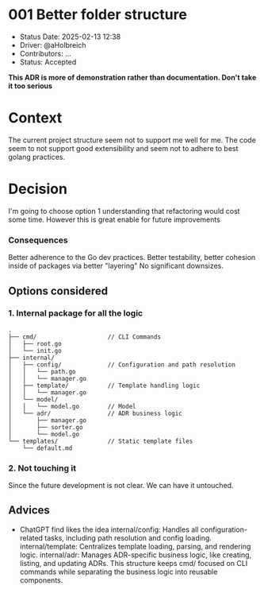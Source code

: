 

# 001 Better folder structure

* Status Date: 2025-02-13 12:38
* Driver: @aHolbreich
* Contributors: ...
* Status: Accepted

**This ADR is more of demonstration rather than documentation. Don't take it too serious** 

# Context 
The current project structure seem not to support me well for me.
The code seem to not support good extensibility and seem not to adhere to best golang practices. 

# Decision
I'm going to choose option 1 understanding that refactoring would cost some time. However this is great enable for future improvements

### Consequences
Better adherence to the Go dev practices. Better testability, better cohesion inside of packages via better "layering"
No significant downsizes.
## Options considered
### 1. Internal package for all the logic
```
.
├── cmd/                    // CLI Commands
│   ├── root.go
│   └── init.go
├── internal/
│   ├── config/             // Configuration and path resolution
│   │   └── path.go
│   │   └── manager.go
│   ├── template/           // Template handling logic
│   │   └── manager.go
│   └── model/
│   │   └── model.go        // Model
│   └── adr/                // ADR business logic
│       ├── manager.go
│       ├── sorter.go
│       └── model.go
└── templates/              // Static template files
    └── default.md

```

### 2. Not touching it
    
Since the future development is not clear. We can have it untouched.

## Advices

* ChatGPT find likes the idea internal/config: Handles all configuration-related tasks, including path resolution and config loading.
    internal/template: Centralizes template loading, parsing, and rendering logic.
    internal/adr: Manages ADR-specific business logic, like creating, listing, and updating ADRs.
    This structure keeps cmd/ focused on CLI commands while separating the business logic into reusable components.
